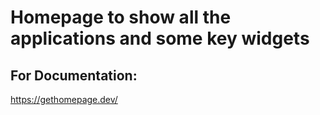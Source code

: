 # Homepage to show all the applications and some key widgets

## For Documentation:
https://gethomepage.dev/
